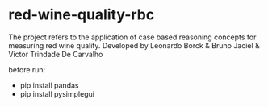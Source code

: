 # red-wine-quality-rbc
 The project refers to the application of case based reasoning concepts for measuring red wine quality.
 Developed by Leonardo Borck & Bruno Jaciel & Victor Trindade De Carvalho
 
 before run:
 - pip install pandas
 - pip install pysimplegui
